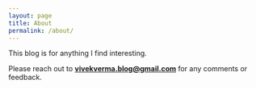 ```yaml
---
layout: page
title: About
permalink: /about/
---
```


This blog is for anything I find interesting.

<span> Please reach out to <font color="blue"><b>vivekverma.blog@gmail.com</b> </font> for any comments or feedback.